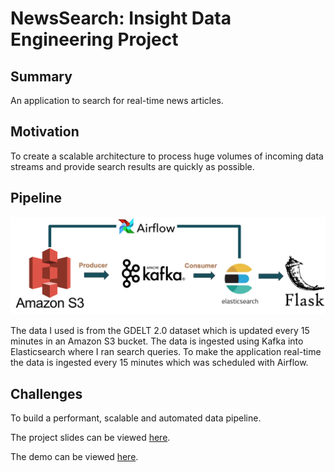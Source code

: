 
# NewsSearch: Insight Data Engineering Project

## Summary
An application to search for real-time news articles.

## Motivation
To create a scalable architecture to process huge volumes of incoming data streams and provide search results are quickly as possible.    

## Pipeline
![Pipeline](pipeline.png)

The data I used is from the GDELT 2.0 dataset which is updated every 15 minutes in an Amazon S3 bucket. The data is ingested using Kafka into Elasticsearch where I ran search queries. To make the application real-time the data is ingested every 15 minutes which was scheduled with Airflow.

## Challenges
To build a performant, scalable and automated data pipeline. 

The project slides can be viewed [here](http://bit.ly/newsSearchppt).

The demo can be viewed [here](http://bit.ly/newsSearchdemo).
